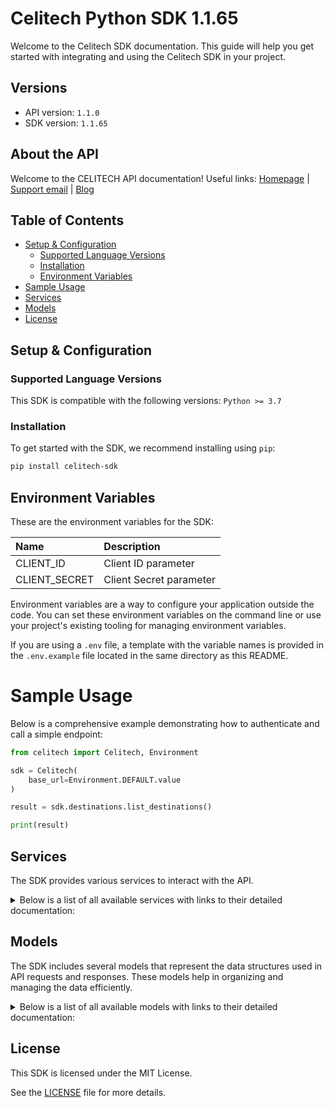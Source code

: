 # Celitech Python SDK 1.1.65

Welcome to the Celitech SDK documentation. This guide will help you get started with integrating and using the Celitech SDK in your project.

## Versions

- API version: `1.1.0`
- SDK version: `1.1.65`

## About the API

Welcome to the CELITECH API documentation! Useful links: [Homepage](https://www.celitech.com) | [Support email](mailto:support@celitech.com) | [Blog](https://www.celitech.com/blog/)

## Table of Contents

- [Setup & Configuration](#setup--configuration)
  - [Supported Language Versions](#supported-language-versions)
  - [Installation](#installation)
  - [Environment Variables](#environment-variables)
- [Sample Usage](#sample-usage)
- [Services](#services)
- [Models](#models)
- [License](#license)

## Setup & Configuration

### Supported Language Versions

This SDK is compatible with the following versions: `Python >= 3.7`

### Installation

To get started with the SDK, we recommend installing using `pip`:

```bash
pip install celitech-sdk
```

## Environment Variables

These are the environment variables for the SDK:

| Name          | Description             |
| :------------ | :---------------------- |
| CLIENT_ID     | Client ID parameter     |
| CLIENT_SECRET | Client Secret parameter |

Environment variables are a way to configure your application outside the code. You can set these environment variables on the command line or use your project's existing tooling for managing environment variables.

If you are using a `.env` file, a template with the variable names is provided in the `.env.example` file located in the same directory as this README.

# Sample Usage

Below is a comprehensive example demonstrating how to authenticate and call a simple endpoint:

```py
from celitech import Celitech, Environment

sdk = Celitech(
    base_url=Environment.DEFAULT.value
)

result = sdk.destinations.list_destinations()

print(result)

```

## Services

The SDK provides various services to interact with the API.

<details> 
<summary>Below is a list of all available services with links to their detailed documentation:</summary>

| Name                                                                 |
| :------------------------------------------------------------------- |
| [DestinationsService](documentation/services/DestinationsService.md) |
| [PackagesService](documentation/services/PackagesService.md)         |
| [PurchasesService](documentation/services/PurchasesService.md)       |
| [ESimService](documentation/services/ESimService.md)                 |

</details>

## Models

The SDK includes several models that represent the data structures used in API requests and responses. These models help in organizing and managing the data efficiently.

<details> 
<summary>Below is a list of all available models with links to their detailed documentation:</summary>

| Name                                                                                         | Description |
| :------------------------------------------------------------------------------------------- | :---------- |
| [ListDestinationsOkResponse](documentation/models/ListDestinationsOkResponse.md)             |             |
| [ListPackagesOkResponse](documentation/models/ListPackagesOkResponse.md)                     |             |
| [ListPurchasesOkResponse](documentation/models/ListPurchasesOkResponse.md)                   |             |
| [CreatePurchaseRequest](documentation/models/CreatePurchaseRequest.md)                       |             |
| [CreatePurchaseOkResponse](documentation/models/CreatePurchaseOkResponse.md)                 |             |
| [TopUpEsimRequest](documentation/models/TopUpEsimRequest.md)                                 |             |
| [TopUpEsimOkResponse](documentation/models/TopUpEsimOkResponse.md)                           |             |
| [EditPurchaseRequest](documentation/models/EditPurchaseRequest.md)                           |             |
| [EditPurchaseOkResponse](documentation/models/EditPurchaseOkResponse.md)                     |             |
| [GetPurchaseConsumptionOkResponse](documentation/models/GetPurchaseConsumptionOkResponse.md) |             |
| [GetEsimOkResponse](documentation/models/GetEsimOkResponse.md)                               |             |
| [GetEsimDeviceOkResponse](documentation/models/GetEsimDeviceOkResponse.md)                   |             |
| [GetEsimHistoryOkResponse](documentation/models/GetEsimHistoryOkResponse.md)                 |             |
| [GetEsimMacOkResponse](documentation/models/GetEsimMacOkResponse.md)                         |             |
| [Destinations](documentation/models/Destinations.md)                                         |             |
| [Packages](documentation/models/Packages.md)                                                 |             |
| [Purchases](documentation/models/Purchases.md)                                               |             |
| [Package](documentation/models/Package.md)                                                   |             |
| [PurchasesEsim](documentation/models/PurchasesEsim.md)                                       |             |
| [CreatePurchaseOkResponsePurchase](documentation/models/CreatePurchaseOkResponsePurchase.md) |             |
| [CreatePurchaseOkResponseProfile](documentation/models/CreatePurchaseOkResponseProfile.md)   |             |
| [TopUpEsimOkResponsePurchase](documentation/models/TopUpEsimOkResponsePurchase.md)           |             |
| [TopUpEsimOkResponseProfile](documentation/models/TopUpEsimOkResponseProfile.md)             |             |
| [GetEsimOkResponseEsim](documentation/models/GetEsimOkResponseEsim.md)                       |             |
| [Device](documentation/models/Device.md)                                                     |             |
| [GetEsimHistoryOkResponseEsim](documentation/models/GetEsimHistoryOkResponseEsim.md)         |             |
| [History](documentation/models/History.md)                                                   |             |
| [GetEsimMacOkResponseEsim](documentation/models/GetEsimMacOkResponseEsim.md)                 |             |

</details>

## License

This SDK is licensed under the MIT License.

See the [LICENSE](LICENSE) file for more details.
